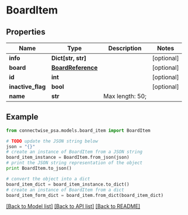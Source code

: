 # BoardItem


## Properties
Name | Type | Description | Notes
------------ | ------------- | ------------- | -------------
**info** | **Dict[str, str]** |  | [optional] 
**board** | [**BoardReference**](BoardReference.md) |  | [optional] 
**id** | **int** |  | [optional] 
**inactive_flag** | **bool** |  | [optional] 
**name** | **str** |  Max length: 50; | 

## Example

```python
from connectwise_psa.models.board_item import BoardItem

# TODO update the JSON string below
json = "{}"
# create an instance of BoardItem from a JSON string
board_item_instance = BoardItem.from_json(json)
# print the JSON string representation of the object
print BoardItem.to_json()

# convert the object into a dict
board_item_dict = board_item_instance.to_dict()
# create an instance of BoardItem from a dict
board_item_form_dict = board_item.from_dict(board_item_dict)
```
[[Back to Model list]](../README.md#documentation-for-models) [[Back to API list]](../README.md#documentation-for-api-endpoints) [[Back to README]](../README.md)


